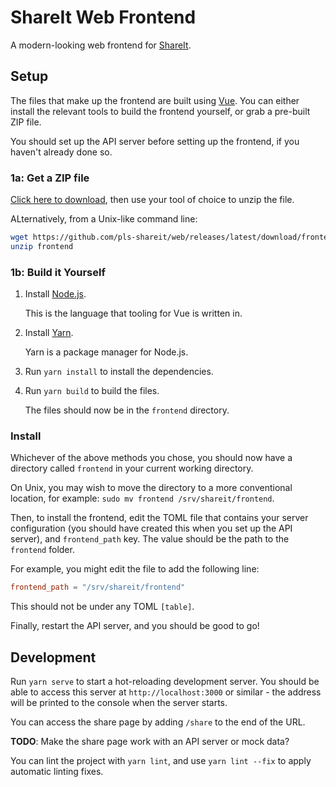 # ShareIt Web Frontend

A modern-looking web frontend for [ShareIt](https://github.com/pls-shareit/api).

## Setup

The files that make up the frontend are built using [Vue](https://vuejs.org).
You can either install the relevant tools to build the frontend yourself, or
grab a pre-built ZIP file.

You should set up the API server before setting up the frontend, if you haven't
already done so.

### 1a: Get a ZIP file

[Click here to download](https://github.com/pls-shareit/web/releases/latest/download/frontend.zip),
then use your tool of choice to unzip the file.

ALternatively, from a Unix-like command line:

```bash
wget https://github.com/pls-shareit/web/releases/latest/download/frontend.zip
unzip frontend
```

### 1b: Build it Yourself

 1. Install [Node.js](https://nodejs.org).

    This is the language that tooling for Vue is written in.

 2. Install [Yarn](https://yarnpkg.com).

    Yarn is a package manager for Node.js.

 3. Run `yarn install` to install the dependencies.
 4. Run `yarn build` to build the files.

    The files should now be in the `frontend` directory.

### Install

Whichever of the above methods you chose, you should now have a directory
called `frontend` in your current working directory.

On Unix, you may wish to move the directory to a more conventional location,
for example: `sudo mv frontend /srv/shareit/frontend`.

Then, to install the frontend, edit the TOML file that contains your server
configuration (you should have created this when you set up the API server),
and `frontend_path` key. The value should be the path to the `frontend` folder.

For example, you might edit the file to add the following line:

```toml
frontend_path = "/srv/shareit/frontend"
```

This should not be under any TOML `[table]`.

Finally, restart the API server, and you should be good to go!

## Development

Run `yarn serve` to start a hot-reloading development server. You should be
able to access this server at `http://localhost:3000` or similar - the address
will be printed to the console when the server starts.

You can access the share page by adding `/share` to the end of the URL.

**TODO**: Make the share page work with an API server or mock data?

You can lint the project with `yarn lint`, and use `yarn lint --fix` to apply
automatic linting fixes.
